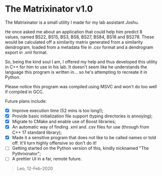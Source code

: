 # The Matrixinator v1.0
The Matrixinator is a small utility I made for my lab assistant Joshu.

He once asked me about an application that could help him predict 8 values,
named BS22, BS15, BS3, BS8, BS27, BS84, BS18 and BS278. These would be
calculated off a similarity matrix generated from a similarity dendrogram,
loaded from a metadata file in .csv format and a dendrogram export in .xml format.

So, being the kind soul I am, I offered my help and thus developed this utility
in C++ for him to use in his lab. It doesn't seem like he understands the language
this program is written in... so he's attempting to recreate it in Python.

Please notice this program was compiled using MSVC and won't do too well if compiled in GCC.

Future plans include:
- [x] Improve execution time (52 mins is too long!);
- [x] Provide basic initialization file support (typing directories is annoying);
- [x] Migrate to CMake and enable use of Boost libraries;
- [x] An automatic way of finding .xml and .csv files for use (through <filesystem> from C++ 17 standard library);
- [x] Made it a sensitive program that does not like to be called names or told off. It'll turn highly offensive so don't do it!
- [ ] Getting started on the Python version of this, kindly nicknamed "The Pythrixinator";
- [ ] A prettier UI in a far, remote future.

> Leo, 12-Feb-2020